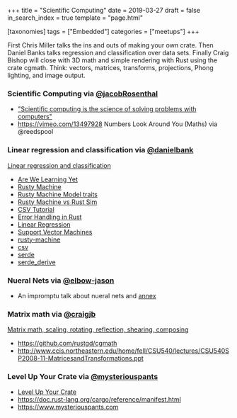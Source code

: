+++
title = "Scientific Computing"
date = 2019-03-27
draft = false
in_search_index = true
template = "page.html"

[taxonomies] 
tags = ["Embedded"]
categories = ["meetups"] 
+++

First Chris Miller talks the ins and outs of making your own crate. Then Daniel Banks talks regression and classification over data sets. Finally Craig Bishop will close with 3D math and simple rendering with Rust using the crate cgmath. Think: vectors, matrices, transforms, projections, Phong lighting, and image output.

<!-- more -->

### Scientific Computing via [@jacobRosenthal](https://github.com/jacobRosenthal)
* ["Scientific computing is the science of solving problems with computers"](https://en.wikiversity.org/wiki/Scientific_computing)
* https://vimeo.com/13497928 Numbers Look Around You (Maths) via @reedspool

### Linear regression and classification via [@danielbank](https://github.com/danielbank)
[Linear regression and classification](https://github.com/danielbank/rust-ml-examples)
* [Are We Learning Yet](http://www.arewelearningyet.com/)
* [Rusty Machine](https://github.com/AtheMathmo/rusty-machine/)
* [Rusty Machine Model traits](http://athemathmo.github.io/2016/07/28/rusty-machine-talk.html#/10)
* [Rusty Machine vs Rust Sim](https://github.com/AtheMathmo/rusty-machine/issues/199)
* [CSV Tutorial](https://docs.rs/csv/1.0.5/csv/tutorial/index.html)
* [Error Handling in Rust](https://blog.burntsushi.net/rust-error-handling/)
* [Linear Regression](https://newonlinecourses.science.psu.edu/stat501/node/382/)
* [Support Vector Machines](https://scikit-learn.org/stable/modules/svm.html)
* [rusty-machine](https://crates.io/crates/rusty-machine)
* [csv](https://crates.io/crates/csv)
* [serde](https://crates.io/crates/serde)
* [serde_derive](https://crates.io/crates/serde_derive)

### Nueral Nets via [@elbow-jason](https://github.com/elbow-jason)
* An impromptu talk about nueral nets and [annex](https://github.com/elbow-jason/lib_annex)

### Matrix math via [@craigjb](https://github.com/craigjb)
[Matrix math, scaling, rotating, reflection, shearing, composing](https://github.com/craigjb/cgmathdemo)
* https://github.com/rustgd/cgmath
* http://www.ccis.northeastern.edu/home/fell/CSU540/lectures/CSU540SP2008-11-MatricesandTransformations.ppt

### Level Up Your Crate via [@mysteriouspants](https://github.com/mysteriouspants)
* [Level Up Your Crate](https://www.mysteriouspants.com/blog/2019/level-up-your-crate/)
* https://doc.rust-lang.org/cargo/reference/manifest.html
* https://www.mysteriouspants.com
